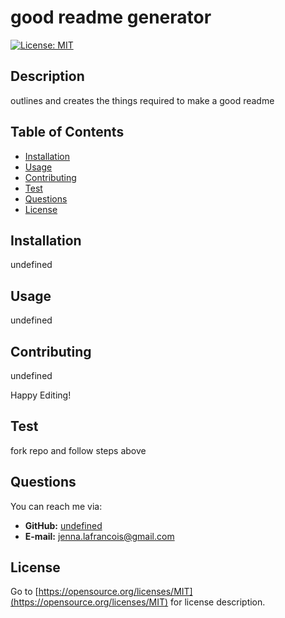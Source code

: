 # good readme generator
  [![License: MIT](https://img.shields.io/badge/License-MIT-blue.svg)](https://opensource.org/licenses/https://opensource.org/licenses/MIT)
  ## Description
  outlines and creates the things required to make a good readme
## Table of Contents

* [Installation](#installation)
* [Usage](#usage)
* [Contributing](#usage)
* [Test](#test)
* [Questions](#questions)
* [License](#license)

## Installation

undefined

## Usage

undefined

## Contributing

undefined

Happy Editing!

## Test

fork repo and follow steps above

## Questions

You can reach me via:
* **GitHub:** [undefined](https://github.com/undefined)
* **E-mail:** [jenna.lafrancois@gmail.com](jenna.lafrancois@gmail.com)

## License

Go to [https://opensource.org/licenses/MIT](https://opensource.org/licenses/MIT) for license description.
